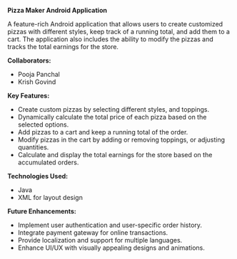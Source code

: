 **Pizza Maker Android Application**

A feature-rich Android application that allows users to create customized pizzas with different styles, keep track of a running total, and add them to a cart. 
The application also includes the ability to modify the pizzas and tracks the total earnings for the store.

**Collaborators:**
- Pooja Panchal
- Krish Govind

**Key Features:**
- Create custom pizzas by selecting different styles, and toppings.
- Dynamically calculate the total price of each pizza based on the selected options.
- Add pizzas to a cart and keep a running total of the order.
- Modify pizzas in the cart by adding or removing toppings, or adjusting quantities.
- Calculate and display the total earnings for the store based on the accumulated orders.

**Technologies Used:**
- Java
- XML for layout design
  
**Future Enhancements:**
- Implement user authentication and user-specific order history.
- Integrate payment gateway for online transactions.
- Provide localization and support for multiple languages.
- Enhance UI/UX with visually appealing designs and animations.
